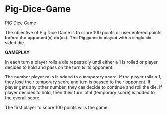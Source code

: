 # Pig-Dice-Game
PIG Dice Game 

<p>The objective of Pig Dice Game is to score 100 points or user entered points before the opponent(s) do(es). The Pig game is played with a single six-sided die.</p>

<b>GAMEPLAY</b>
<p> In each turn a player rolls a die repeatedly until either a 1 is rolled or player decides to hold and pass on the turn to its opponent. </p>
<p>The number player rolls is added to a temporary score. If the player rolls a 1, they lose their temporary score and turn is passed to their opponent. If player gets any other number, they can decide to continue and roll the die.
If player decides to hold, then their turn total (temporary score) is added to the overall score.                                  
</p>
<p>
The first player to score 100 points wins the game.</p>
                    
                    
                    
                    
                    
